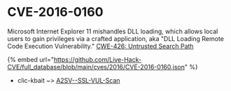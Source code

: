 # CVE-2016-0160

Microsoft Internet Explorer 11 mishandles DLL loading, which allows local users to gain privileges via a crafted application, aka "DLL Loading Remote Code Execution Vulnerability." <a href="http://cwe.mitre.org/data/definitions/426.html">CWE-426: Untrusted Search Path</a>

{% embed url="https://github.com/Live-Hack-CVE/full_database/blob/main/cves/2016/CVE-2016-0160.json" %}


* clic-kbait ~> [A2SV--SSL-VUL-Scan](https://zeste.alice-snow.ru/2016/database/cve-2016-0160/a2sv--ssl-vul-scan-clic-kbait)